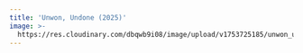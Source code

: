 ```yaml
---
title: 'Unwon, Undone (2025)'
image: >-
  https://res.cloudinary.com/dbqwb9i08/image/upload/v1753725185/unwon_undone_riso_nzuknn.jpg
---
```



